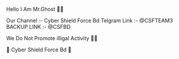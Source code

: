 Hello I Am Mr.Ghost 🌚🗿

Our Channel :- Cyber Shield Force Bd
Telgram Link :- @CSFTEAM3
BACKUP LINK :- @CSFBD

We Do Not Promote illigal Activity 🗿👻

👻 Cyber Shield Force Bd 👻
